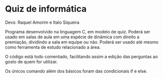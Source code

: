 # Quiz de informática

Devs: Raquel Amorim e Italo Siqueira


Programa desenvolvido na linguagem C, em modelo de quiz. Poderá ser usado em salas de aula em uma espécie de dinâmica com direito a premiação, dividindo a sala em equipe ou não. Poderá ser usado até mesmo como ferramenta de estudo relacionado a área.

O código está todo comentado, facilitando assim a edição das perguntas ao gosto de quem for utilizar.

Os únicos comando além dos básicos foram das condicionais if e else.


